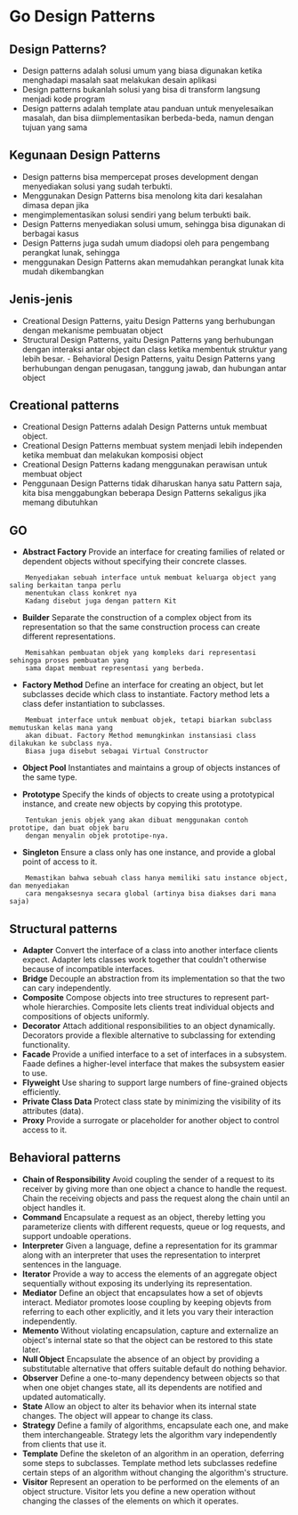 # Go Design Patterns

## Design Patterns?

- Design patterns adalah solusi umum yang biasa digunakan ketika menghadapi masalah saat
melakukan desain aplikasi
- Design patterns bukanlah solusi yang bisa di transform langsung menjadi kode program
- Design patterns adalah template atau panduan untuk menyelesaikan masalah, dan bisa
diimplementasikan berbeda-beda, namun dengan tujuan yang sama

## Kegunaan Design Patterns

- Design patterns bisa mempercepat proses development dengan menyediakan solusi yang sudah
terbukti.
- Menggunakan Design Patterns bisa menolong kita dari kesalahan dimasa depan jika
- mengimplementasikan solusi sendiri yang belum terbukti baik.
- Design Patterns menyediakan solusi umum, sehingga bisa digunakan di berbagai kasus
- Design Patterns juga sudah umum diadopsi oleh para pengembang perangkat lunak, sehingga
- menggunakan Design Patterns akan memudahkan perangkat lunak kita mudah dikembangkan

## Jenis-jenis

- Creational Design Patterns, yaitu Design Patterns yang berhubungan dengan mekanisme
pembuatan object
- Structural Design Patterns, yaitu Design Patterns yang berhubungan dengan interaksi antar object
dan class ketika membentuk struktur yang lebih besar. - Behavioral Design Patterns, yaitu Design Patterns yang berhubungan dengan penugasan,
tanggung jawab, dan hubungan antar object

## Creational patterns

- Creational Design Patterns adalah Design Patterns untuk membuat object.
- Creational Design Patterns membuat system menjadi lebih independen ketika membuat dan
melakukan komposisi object
- Creational Design Patterns kadang menggunakan perawisan untuk membuat object
- Penggunaan Design Patterns tidak diharuskan hanya satu Pattern saja, kita bisa menggabungkan
beberapa Design Patterns sekaligus jika memang dibutuhkan

## GO
- **Abstract Factory** Provide an interface for creating families of related or dependent objects without specifying their concrete classes.
```
    Menyediakan sebuah interface untuk membuat keluarga object yang saling berkaitan tanpa perlu
    menentukan class konkret nya
    Kadang disebut juga dengan pattern Kit
```

- **Builder** Separate the construction of a complex object from its representation so that the same construction process can create different representations.
```
    Memisahkan pembuatan objek yang kompleks dari representasi sehingga proses pembuatan yang
    sama dapat membuat representasi yang berbeda.
```

- **Factory Method** Define an interface for creating an object, but let subclasses decide which class to instantiate. Factory method lets a class defer instantiation to subclasses.
```
    Membuat interface untuk membuat objek, tetapi biarkan subclass memutuskan kelas mana yang
    akan dibuat. Factory Method memungkinkan instansiasi class dilakukan ke subclass nya.
    Biasa juga disebut sebagai Virtual Constructor
```

- **Object Pool** Instantiates and maintains a group of objects instances of the same type.

- **Prototype** Specify the kinds of objects to create using a prototypical instance, and create new objects by copying this prototype.
```
    Tentukan jenis objek yang akan dibuat menggunakan contoh prototipe, dan buat objek baru
    dengan menyalin objek prototipe-nya.
```

- **Singleton** Ensure a class only has one instance, and provide a global point of access to it.
```
    Memastikan bahwa sebuah class hanya memiliki satu instance object, dan menyediakan
    cara mengaksesnya secara global (artinya bisa diakses dari mana saja)
```
  
## Structural patterns
- **Adapter** Convert the interface of a class into another interface clients expect. Adapter lets classes work together that couldn't otherwise because of incompatible interfaces.
- **Bridge** Decouple an abstraction from its implementation so that the two can cary independently.
- **Composite** Compose objects into tree structures to represent part-whole hierarchies. Composite lets clients treat individual objects and compositions of objects uniformly.
- **Decorator** Attach additional responsibilities to an object dynamically. Decorators provide a flexible alternative to subclassing for extending functionality.
- **Facade** Provide a unified interface to a set of interfaces in a subsystem. Faade defines a higher-level interface that makes the subsystem easier to use.
- **Flyweight** Use sharing to support large numbers of fine-grained objects efficiently.
- **Private Class Data** Protect class state by minimizing the visibility of its attributes (data).
- **Proxy** Provide a surrogate or placeholder for another object to control access to it.

## Behavioral patterns

- **Chain of Responsibility** Avoid coupling the sender of a request to its receiver by giving more than one object a chance to handle the request. Chain the receiving objects and pass the request along the chain until an object handles it.
- **Command** Encapsulate a request as an object, thereby letting you parameterize clients with different requests, queue or log requests, and support undoable operations.
- **Interpreter** Given a language, define a representation for its grammar along with an interpreter that uses the representation to interpret sentences in the language.
- **Iterator** Provide a way to access the elements of an aggregate object sequentially without exposing its underlying its representation.
- **Mediator** Define an object that encapsulates how a set of objevts interact. Mediator promotes loose coupling by keeping objevts from referring to each other explicitly, and it lets you vary their interaction independently.
- **Memento** Without violating encapsulation, capture and externalize an object's internal state so that the object can be restored to this state later.
- **Null Object** Encapsulate the absence of an object by providing a substitutable alternative that offers suitable default do nothing behavior.
- **Observer** Define a one-to-many dependency between objects so that when one objet changes state, all its dependents are notified and updated automatically.
- **State** Allow an object to alter its behavior when its internal state changes. The object will appear to change its class.
- **Strategy** Define a family of algorithms, encapsulate each one, and make them interchangeable. Strategy lets the algorithm vary independently from clients that use it.
- **Template** Define the skeleton of an algorithm in an operation, deferring some steps to subclasses. Template method lets subclasses redefine certain steps of an algorithm without changing the algorithm's structure.
- **Visitor** Represent an operation to be performed on the elements of an object structure. Visitor lets you define a new operation without changing the classes of the elements on which it operates.
